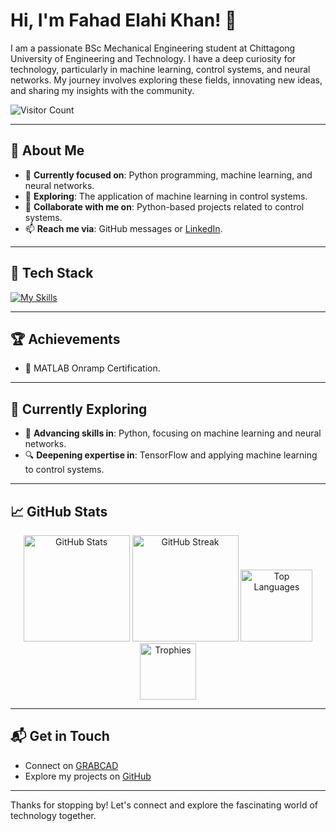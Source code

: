 # Hi, I'm Fahad Elahi Khan! 👋

I am a passionate BSc Mechanical Engineering student at Chittagong University of Engineering and Technology. I have a deep curiosity for technology, particularly in machine learning, control systems, and neural networks. My journey involves exploring these fields, innovating new ideas, and sharing my insights with the community.

![Visitor Count](https://komarev.com/ghpvc/?username=fahadelahikhan&style=plastic&label=Profile+Views&abbreviated=true&color=blueviolet)

---

## 🚀 About Me

- 🔭 **Currently focused on**: Python programming, machine learning, and neural networks.
- 🌱 **Exploring**: The application of machine learning in control systems.
- 💞️ **Collaborate with me on**: Python-based projects related to control systems.
- 📫 **Reach me via**: GitHub messages or [LinkedIn](https://www.linkedin.com/in/fahadelahikhan/).

---

## 💼 Tech Stack

[![My Skills](https://skillicons.dev/icons?i=py,tensorflow,matlab,latex,c,cpp,fortran,git,html,css)](https://skillicons.dev)

---

## 🏆 Achievements

- 🌟 MATLAB Onramp Certification.

---

## 🌱 Currently Exploring

- 🚀 **Advancing skills in**: Python, focusing on machine learning and neural networks.
- 🔍 **Deepening expertise in**: TensorFlow and applying machine learning to control systems.

---

## 📈 GitHub Stats

<div align="center">
    <img height="170em" src="https://github-readme-stats.vercel.app/api?username=fahadelahikhan&theme=midnight-purple&show_icons=true&hide_border=true&count_private=true&ring_color=ff00ff&rank_icon=github&number_format=short" alt="GitHub Stats" />
    <img height="170em" src="https://github-readme-streak-stats.herokuapp.com/?user=fahadelahikhan&theme=midnight-purple&hide_border=true" alt="GitHub Streak" />
    <img height="115em" src="https://github-readme-stats.vercel.app/api/top-langs/?username=fahadelahikhan&theme=midnight-purple&hide_border=true&layout=compact" alt="Top Languages" />
    <img height="90em" src="https://github-profile-trophy.vercel.app/?username=fahadelahikhan&theme=midnight-purple&no-frame=true&no-bg=true&row=1&column=6" alt="Trophies" />
</div>

---

## 📬 Get in Touch

- Connect on [GRABCAD](https://grabcad.com/fahad.elahi.khan-1)
- Explore my projects on [GitHub](https://github.com/fahadelahikhan)

---

Thanks for stopping by! Let's connect and explore the fascinating world of technology together.

<!--   
  <img height="170em" src="https://github-readme-stats.vercel.app/api?username=fahadelahikhan&theme=vue-dark&show_icons=true&hide_border=true&count_private=true" alt="GitHub Stats" />
  <img height="170em" src="https://github-readme-streak-stats.herokuapp.com/?user=fahadelahikhan&theme=vue-dark&hide_border=true" alt="GitHub Streak" />
  <img height="115em" src="https://github-readme-stats.vercel.app/api/top-langs/?username=fahadelahikhan&theme=vue-dark&hide_border=true&layout=compact" alt="Top Languages" />
  <img height="90em" src="https://github-profile-trophy.vercel.app/?username=fahadelahikhan&theme=darkhub&no-frame=true&no-bg=true&row=1&column=6" alt="Trophies" />
   -->

